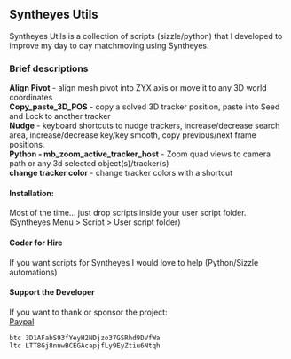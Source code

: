## Syntheyes Utils

Syntheyes Utils is a collection of scripts (sizzle/python) that I developed to improve my day to day matchmoving using Syntheyes.


### Brief descriptions

**Align Pivot** - align mesh pivot into ZYX axis or move it to any 3D world coordinates<br> 
**Copy_paste_3D_POS** - copy a solved 3D tracker position, paste into Seed and Lock to another tracker<br>
**Nudge** - keyboard shortcuts to nudge trackers, increase/decrease search area, increase/decrease key/key smooth, copy previous/next frame positions.<br>
**Python - mb_zoom_active_tracker_host** - Zoom quad views to camera path or any 3d selected object(s)/tracker(s)<br>
**change tracker color** - change tracker colors with a shortcut

#### Installation:
Most of the time... just drop scripts inside your user script folder. (Syntheyes Menu > Script > User script folder)

#### Coder for Hire

If you want scripts for Syntheyes I would love to help (Python/Sizzle automations)


#### Support the Developer

If you want to thank or sponsor the project:<br>
[Paypal](https://www.paypal.com/paypalme/MBORGO)<br>
```
btc 3D1AFabS93fYeyH2NDjzo37GSRhd9DVfWa
ltc LTT8Gj8nnwBCEGAcapjfLy9EyZtiu6Ntqh
```
